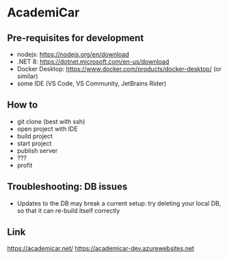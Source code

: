 # AcademiCar

## Pre-requisites for development
 - nodejs: https://nodejs.org/en/download
 - .NET 8: https://dotnet.microsoft.com/en-us/download
 - Docker Desktop: https://www.docker.com/products/docker-desktop/ (or similar)
 - some IDE (VS Code, VS Community, JetBrains Rider)

## How to
 - git clone (best with ssh)
 - open project with IDE
 - build project
 - start project
 - publish server
 - ???
 - profit

## Troubleshooting: DB issues
 - Updates to the DB may break a current setup: try deleting your local DB, so that it can re-build itself correctly

## Link
https://academicar.net/
https://academicar-dev.azurewebsites.net
